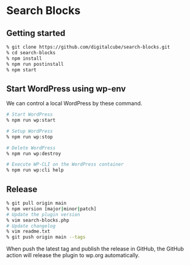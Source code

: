 # Search Blocks

## Getting started

```bash
% git clone https://github.com/digitalcube/search-blocks.git
% cd search-blocks
% npm install
% npm run postinstall
% npm start
```

## Start WordPress using wp-env

We can control a local WordPress by these command.

```bash
# Start WordPress
% npm run wp:start

# Setup WordPress
% npm run wp:stop

# Delete WordPress
% npm run wp:destroy

# Execute WP-CLI on the WordPress container
% npm run wp:cli help
```

## Release

```bash
% git pull origin main
% npm version [major|minor|patch]
# Update the plugin version
% vim search-blocks.php
# Update changelog
% vim readme.txt
% git push origin main --tags
```

When push the latest tag and publish the release in GitHub, the GitHub action will release the plugin to wp.org automatically.